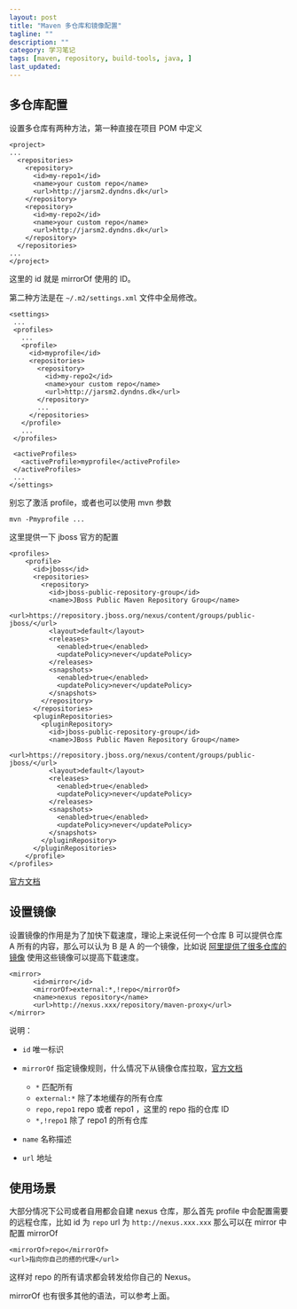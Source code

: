 ```yaml
---
layout: post
title: "Maven 多仓库和镜像配置"
tagline: ""
description: ""
category: 学习笔记
tags: [maven, repository, build-tools, java, ]
last_updated:
---
```


## 多仓库配置
设置多仓库有两种方法，第一种直接在项目 POM 中定义

    <project>
    ...
      <repositories>
        <repository>
          <id>my-repo1</id>
          <name>your custom repo</name>
          <url>http://jarsm2.dyndns.dk</url>
        </repository>
        <repository>
          <id>my-repo2</id>
          <name>your custom repo</name>
          <url>http://jarsm2.dyndns.dk</url>
        </repository>
      </repositories>
    ...
    </project>

这里的 id 就是 mirrorOf 使用的 ID。

第二种方法是在 `~/.m2/settings.xml` 文件中全局修改。

    <settings>
     ...
     <profiles>
       ...
       <profile>
         <id>myprofile</id>
         <repositories>
           <repository>
             <id>my-repo2</id>
             <name>your custom repo</name>
             <url>http://jarsm2.dyndns.dk</url>
           </repository>
           ...
         </repositories>
       </profile>
       ...
     </profiles>

     <activeProfiles>
       <activeProfile>myprofile</activeProfile>
     </activeProfiles>
     ...
    </settings>

别忘了激活 profile，或者也可以使用 mvn 参数

    mvn -Pmyprofile ...


这里提供一下 jboss 官方的配置

    <profiles>
        <profile>
          <id>jboss</id>
          <repositories>
            <repository>
              <id>jboss-public-repository-group</id>
              <name>JBoss Public Maven Repository Group</name>
              <url>https://repository.jboss.org/nexus/content/groups/public-jboss/</url>
              <layout>default</layout>
              <releases>
                <enabled>true</enabled>
                <updatePolicy>never</updatePolicy>
              </releases>
              <snapshots>
                <enabled>true</enabled>
                <updatePolicy>never</updatePolicy>
              </snapshots>
            </repository>
          </repositories>
          <pluginRepositories>
            <pluginRepository>
              <id>jboss-public-repository-group</id>
              <name>JBoss Public Maven Repository Group</name>
              <url>https://repository.jboss.org/nexus/content/groups/public-jboss/</url>
              <layout>default</layout>
              <releases>
                <enabled>true</enabled>
                <updatePolicy>never</updatePolicy>
              </releases>
              <snapshots>
                <enabled>true</enabled>
                <updatePolicy>never</updatePolicy>
              </snapshots>
            </pluginRepository>
          </pluginRepositories>
        </profile>
    </profiles>


[官方文档](https://maven.apache.org/guides/mini/guide-multiple-repositories.html)

## 设置镜像

设置镜像的作用是为了加快下载速度，理论上来说任何一个仓库 B 可以提供仓库 A 所有的内容，那么可以认为 B 是 A 的一个镜像，比如说 [阿里提供了很多仓库的镜像](https://help.aliyun.com/document_detail/102512.html) 使用这些镜像可以提高下载速度。

    <mirror>
          <id>mirror</id>
          <mirrorOf>external:*,!repo</mirrorOf>
          <name>nexus repository</name>
          <url>http://nexus.xxx/repository/maven-proxy</url>
    </mirror>

说明：

- `id` 唯一标识
- `mirrorOf` 指定镜像规则，什么情况下从镜像仓库拉取，[官方文档](https://maven.apache.org/guides/mini/guide-mirror-settings.html)
    - `*` 匹配所有
    - `external:*` 除了本地缓存的所有仓库
    - `repo,repo1` repo 或者 repo1 ，这里的 repo 指的仓库 ID
    - `*,!repo1` 除了 repo1 的所有仓库

- `name` 名称描述
- `url` 地址

## 使用场景
大部分情况下公司或者自用都会自建 nexus 仓库，那么首先 profile 中会配置需要的远程仓库，比如 id 为 `repo` url 为 `http://nexus.xxx.xxx` 那么可以在 mirror 中配置 mirrorOf

    <mirrorOf>repo</mirrorOf>
    <url>指向你自己的搭的代理</url>

这样对 repo 的所有请求都会转发给你自己的 Nexus。

mirrorOf 也有很多其他的语法，可以参考上面。
